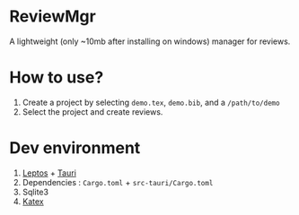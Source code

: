 # ReviewMgr

A lightweight (only ~10mb after installing on windows) manager for reviews.

# How to use?
1. Create a project by selecting `demo.tex`, `demo.bib`, and a `/path/to/demo`
2. Select the project and create reviews.

# Dev environment
1. [Leptos](https://www.leptos.dev/) + [Tauri](https://tauri.app/zh-cn/v1/guides/getting-started/setup/)
2. Dependencies : `Cargo.toml` + `src-tauri/Cargo.toml`
3. Sqlite3
4. [Katex](https://katex.org/)